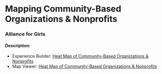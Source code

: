 # Mapping Community-Based Organizations & Nonprofits  
### Alliance for Girls

#### Description:  

- Experience Builder: [Heat Map of Community-Based Organizations & Nonprofits](https://arcg.is/1mrv1D)  
- Map Viewer: [Heat Map of Community-Based Organizations & Nonprofits](https://arcg.is/nXWiK)  
